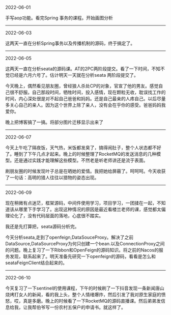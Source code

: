 2022-06-01

手写aop功能。看完Spring 事务的课程。开始画图分析

----------

2022-06-03

这两天一直在分析Spring事务以及传播机制的源码，终于搞定了。

--------------

2022-06-05

这两天一直在分析seata的源码课。AT的2PC两阶段提交。看了一下时间，不知不觉已经是六月六号了。估计明天一天就在分析seata 两阶段提交了。

今天晚上，偶然看见朋友圈，曾经狼人杀处CP的对象，官宣了他的男友。感觉自己很不舒服。自己那段时间，牺牲时间，投入感情，现在颗粒无收，耽误找工作的时间，内心深处很是对不起自己爸爸和妈妈。还是自己最亲的人疼自己。以后尽量多关心自己的亲人。因为这个世界上除了亲人，没有会在乎你的感受。爸爸妈妈我爱你。

晚上把博客搞了一搞。将部分图片迁移显示出来了

---------------

2022-06-07

今天上午吃了隔夜饭，天气热，米饭都发臭了，搞得闹肚子，整个人状态都不好了。睡到了下午几点才起来。晚上的时候整理了RocketMQ的发送消息的几种模型。还是通过实践才能理解这些模型。不然老是听老师讲还是流于表面。

刷朋友圈的时候发现叶子总是在晒她的爱情。我把她给屏蔽了。呵呵呵。今天收获了一句话：高明的猎人往往以猎物的姿态出现。

------

2022-06-09

现在稍微有点迷茫，框架源码，中间件使用学习，项目学习，一团揉在一起，不知道该从哪里下手学习了。出现这种情况的原因是最近看楼兰老师的课，感觉都太偏理论化了，没有代码层面的落地，心底很不踏实。

我还是先打算把，seata源码分析完。

今天分析seata,走到了openfeign,DataSouceProxy。解决了之前DataSource,DataSourceProxy为何只创建一个bean.以及ConnectionProxy之间的问题。晚上复习了一下Ribbon和OpenFeign的源码知识。将之前的Nacos的服务发现，联系起来了。明天准备先研究一下openfeign的源码，看看是怎么和seataFeignClient结合起来的。

----------

2022-06-10

今天复习了一下sentinel的使用课程，下午的时候刷了一下抖音发现一条新闻唐山烧烤打女人的新闻，看的我上头，整个人情绪爆炸，然后引发了我对原生家庭的愤怒，哎，真是多磨。晚上的时候看了一下RocketMQ的源码直播课。然后弟弟发信息给我，让我帮伯爷写一份农村五保户的申请书。就这样了。
